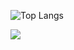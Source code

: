 ![Top Langs](https://github-readme-stats.vercel.app/api/top-langs/?username=RobertoLFRA&theme=highcontrast)

![](https://profile-counter.glitch.me/RobertoLFRA/count.svg)
